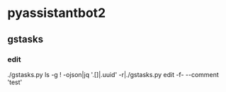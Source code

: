 # pyassistantbot2

## gstasks

### edit
./gstasks.py ls -g ! -ojson|jq '.[]|.uuid' -r|./gstasks.py edit -f- --comment 'test'
